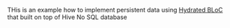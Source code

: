 THis is an example how to implement persistent data using [Hydrated BLoC](https://pub.dev/packages/hydrated_bloc) that built on top of Hive No SQL database
